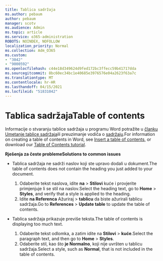 ```yaml
---
title: Tablica sadržaja
ms.author: pebaum
author: pebaum
manager: scotv
ms.audience: Admin
ms.topic: article
ms.service: o365-administration
ROBOTS: NOINDEX, NOFOLLOW
localization_priority: Normal
ms.collection: Adm_O365
ms.custom:
- "3042"
- "9000592"
ms.openlocfilehash: c44e18d349624d9fed172bc3ffecc59b41717dda
ms.sourcegitcommit: 8bc60ec34bc1e40685e3976576e04a2623f63a7c
ms.translationtype: MT
ms.contentlocale: hr-HR
ms.lasthandoff: 04/15/2021
ms.locfileid: "51831042"
---
```

# <a name="table-of-contents"></a><span data-ttu-id="e368d-102">Tablica sadržaja</span><span class="sxs-lookup"><span data-stu-id="e368d-102">Table of contents</span></span>

<span data-ttu-id="e368d-103">Informacije o stvaranju tablice sadržaja u programu Word potražite u [članku Umetanje tablice sadržaja](https://support.office.com/article/882e8564-0edb-435e-84b5-1d8552ccf0c0)ili preuzimanje vodiča o [sadržaju](https://go.microsoft.com/fwlink/?linkid=2065106).</span><span class="sxs-lookup"><span data-stu-id="e368d-103">For information on creating a table of contents in Word, see [Insert a table of contents](https://support.office.com/article/882e8564-0edb-435e-84b5-1d8552ccf0c0), or download our [Table of Contents tutorial](https://go.microsoft.com/fwlink/?linkid=2065106).</span></span>

<span data-ttu-id="e368d-104">**Rješenja za česte probleme**</span><span class="sxs-lookup"><span data-stu-id="e368d-104">**Solutions to common issues**</span></span>

- <span data-ttu-id="e368d-105">Tablica sadržaja ne sadrži naslov koji ste upravo dodali u dokument.</span><span class="sxs-lookup"><span data-stu-id="e368d-105">The table of contents does not contain the heading you just added to your document.</span></span>
  1. <span data-ttu-id="e368d-106">Odaberite tekst naslova, idite **na**  >  **Stilovi** kuće i provjerite primjenjuje li se stil na naslov.</span><span class="sxs-lookup"><span data-stu-id="e368d-106">Select the heading text, go to **Home** > **Styles**, and verify that a style is applied to the heading.</span></span>
  2. <span data-ttu-id="e368d-107">Idite **na Referenca** Ažuriraj  >  **tablicu** da biste ažurirali tablicu sadržaja.</span><span class="sxs-lookup"><span data-stu-id="e368d-107">Go to **References** > **Update table** to update the table of contents.</span></span>

- <span data-ttu-id="e368d-108">Tablica sadržaja prikazuje previše teksta.</span><span class="sxs-lookup"><span data-stu-id="e368d-108">The table of contents is displaying too much text.</span></span> 
  1. <span data-ttu-id="e368d-109">Odaberite tekst odlomka, a zatim idite na **Stilovi**  >  **kuće**.</span><span class="sxs-lookup"><span data-stu-id="e368d-109">Select the paragraph text, and then go to **Home** > **Styles**.</span></span>
  2. <span data-ttu-id="e368d-110">Odaberite stil, kao što **je Normalno**, koji nije uvršten u tablicu sadržaja.</span><span class="sxs-lookup"><span data-stu-id="e368d-110">Select a style, such as **Normal**, that is not included in the table of contents.</span></span>